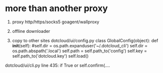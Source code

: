 more than another proxy
=======================
1. proxy
http/https/socks5
goagent/wallproxy

2. offline downloader

3. copy to other sites
dotcloud/ui/config.py
class GlobalConfig(object):
    def __init__(self):
        #self.dir = os.path.expanduser('~/.dotcloud_cli')
        self.dir = os.path.abspath('.local')
        self.path = self.path_to('config')
        self.key = self.path_to('dotcloud.key')
        self.load()

dotcloud/ui/cli.py
line 435: if True or self.confirm(....


